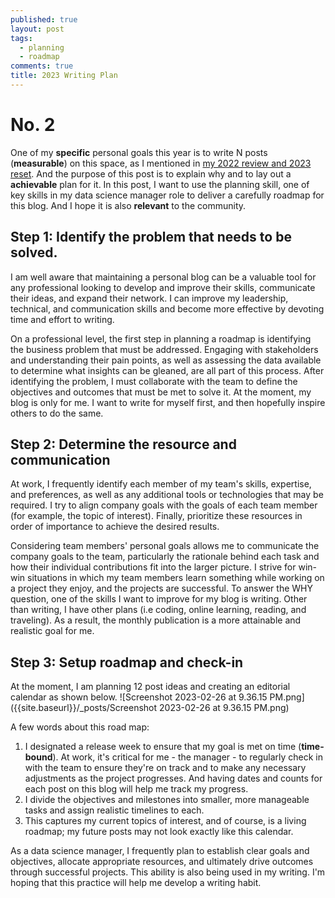 ```yaml
---
published: true
layout: post
tags:
  - planning
  - roadmap
comments: true
title: 2023 Writing Plan
---
```

# No. 2

One of my **specific** personal goals this year is to write N posts (**measurable**) on this space, as I mentioned in [my 2022 review and 2023 reset](https://quycompute.github.io/review-reset/). And the purpose of this post is to explain why and to lay out a **achievable** plan for it. In this post, I want to use the planning skill, one of key skills in my data science manager role to deliver a carefully roadmap for this blog. And I hope it is also **relevant** to the community.

## Step 1: Identify the problem that needs to be solved. 
I am well aware that maintaining a personal blog can be a valuable tool for any professional looking to develop and improve their skills, communicate their ideas, and expand their network. I can improve my leadership, technical, and communication skills and become more effective by devoting time and effort to writing. 

On a professional level, the first step in planning a roadmap is identifying the business problem that must be addressed. Engaging with stakeholders and understanding their pain points, as well as assessing the data available to determine what insights can be gleaned, are all part of this process. After identifying the problem, I must collaborate with the team to define the objectives and outcomes that must be met to solve it. At the moment, my blog is only for me. I want to write for myself first, and then hopefully inspire others to do the same.

## Step 2: Determine the resource and communication
At work, I frequently identify each member of my team's skills, expertise, and preferences, as well as any additional tools or technologies that may be required. I try to align company goals with the goals of each team member (for example, the topic of interest). Finally, prioritize these resources in order of importance to achieve the desired results.

Considering team members' personal goals allows me to communicate the company goals to the team, particularly the rationale behind each task and how their individual contributions fit into the larger picture. I strive for win-win situations in which my team members learn something while working on a project they enjoy, and the projects are successful. To answer the WHY question, one of the skills I want to improve for my blog is writing. Other than writing, I have other plans (i.e coding, online learning, reading, and traveling). As a result, the monthly publication is a more attainable and realistic goal for me.

## Step 3: Setup roadmap and check-in
At the moment, I am planning 12 post ideas and creating an editorial calendar as shown below. 
![Screenshot 2023-02-26 at 9.36.15 PM.png]({{site.baseurl}}/_posts/Screenshot 2023-02-26 at 9.36.15 PM.png)

A few words about this road map:
1. I designated a release week to ensure that my goal is met on time (**time-bound**). At work, it's critical for me - the manager - to regularly check in with the team to ensure they're on track and to make any necessary adjustments as the project progresses. And having dates and counts for each post on this blog will help me track my progress.
2. I divide the objectives and milestones into smaller, more manageable tasks and assign realistic timelines to each.
3. This captures my current topics of interest, and of course, is a living roadmap; my future posts may not look exactly like this calendar.
 
As a data science manager, I frequently plan to establish clear goals and objectives, allocate appropriate resources, and ultimately drive outcomes through successful projects. This ability is also being used in my writing. I'm hoping that this practice will help me develop a writing habit.

